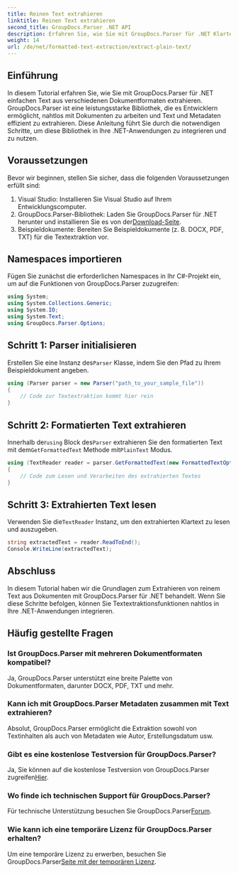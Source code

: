 ```yaml
---
title: Reinen Text extrahieren
linktitle: Reinen Text extrahieren
second_title: GroupDocs.Parser .NET API
description: Erfahren Sie, wie Sie mit GroupDocs.Parser für .NET Klartext aus Dokumenten extrahieren. Einfache Schritte zur Integration der Textextraktion in Ihre Anwendungen.
weight: 14
url: /de/net/formatted-text-extraction/extract-plain-text/
---
```

## Einführung
In diesem Tutorial erfahren Sie, wie Sie mit GroupDocs.Parser für .NET einfachen Text aus verschiedenen Dokumentformaten extrahieren. GroupDocs.Parser ist eine leistungsstarke Bibliothek, die es Entwicklern ermöglicht, nahtlos mit Dokumenten zu arbeiten und Text und Metadaten effizient zu extrahieren. Diese Anleitung führt Sie durch die notwendigen Schritte, um diese Bibliothek in Ihre .NET-Anwendungen zu integrieren und zu nutzen.
## Voraussetzungen
Bevor wir beginnen, stellen Sie sicher, dass die folgenden Voraussetzungen erfüllt sind:
1. Visual Studio: Installieren Sie Visual Studio auf Ihrem Entwicklungscomputer.
2.  GroupDocs.Parser-Bibliothek: Laden Sie GroupDocs.Parser für .NET herunter und installieren Sie es von der[Download-Seite](https://releases.groupdocs.com/parser/net/).
3. Beispieldokumente: Bereiten Sie Beispieldokumente (z. B. DOCX, PDF, TXT) für die Textextraktion vor.

## Namespaces importieren
Fügen Sie zunächst die erforderlichen Namespaces in Ihr C#-Projekt ein, um auf die Funktionen von GroupDocs.Parser zuzugreifen:
```csharp
using System;
using System.Collections.Generic;
using System.IO;
using System.Text;
using GroupDocs.Parser.Options;
```
## Schritt 1: Parser initialisieren
 Erstellen Sie eine Instanz des`Parser` Klasse, indem Sie den Pfad zu Ihrem Beispieldokument angeben.
```csharp
using (Parser parser = new Parser("path_to_your_sample_file"))
{
    // Code zur Textextraktion kommt hier rein
}
```
## Schritt 2: Formatierten Text extrahieren
 Innerhalb der`using` Block des`Parser` extrahieren Sie den formatierten Text mit dem`GetFormattedText` Methode mit`PlainText` Modus.
```csharp
using (TextReader reader = parser.GetFormattedText(new FormattedTextOptions(FormattedTextMode.PlainText)))
{
    // Code zum Lesen und Verarbeiten des extrahierten Textes
}
```
## Schritt 3: Extrahierten Text lesen
 Verwenden Sie die`TextReader` Instanz, um den extrahierten Klartext zu lesen und auszugeben.
```csharp
string extractedText = reader.ReadToEnd();
Console.WriteLine(extractedText);
```

## Abschluss
In diesem Tutorial haben wir die Grundlagen zum Extrahieren von reinem Text aus Dokumenten mit GroupDocs.Parser für .NET behandelt. Wenn Sie diese Schritte befolgen, können Sie Textextraktionsfunktionen nahtlos in Ihre .NET-Anwendungen integrieren.

## Häufig gestellte Fragen
### Ist GroupDocs.Parser mit mehreren Dokumentformaten kompatibel?
Ja, GroupDocs.Parser unterstützt eine breite Palette von Dokumentformaten, darunter DOCX, PDF, TXT und mehr.
### Kann ich mit GroupDocs.Parser Metadaten zusammen mit Text extrahieren?
Absolut, GroupDocs.Parser ermöglicht die Extraktion sowohl von Textinhalten als auch von Metadaten wie Autor, Erstellungsdatum usw.
### Gibt es eine kostenlose Testversion für GroupDocs.Parser?
 Ja, Sie können auf die kostenlose Testversion von GroupDocs.Parser zugreifen[Hier](https://releases.groupdocs.com/).
### Wo finde ich technischen Support für GroupDocs.Parser?
 Für technische Unterstützung besuchen Sie GroupDocs.Parser[Forum](https://forum.groupdocs.com/c/parser/17).
### Wie kann ich eine temporäre Lizenz für GroupDocs.Parser erhalten?
 Um eine temporäre Lizenz zu erwerben, besuchen Sie GroupDocs.Parser[Seite mit der temporären Lizenz](https://purchase.groupdocs.com/temporary-license/).